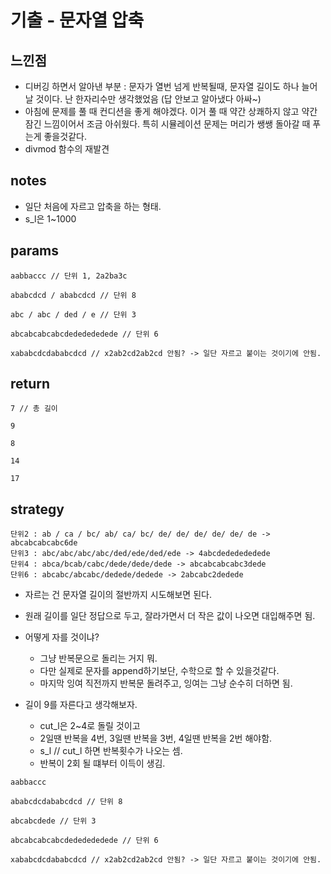 # 기출 - 문자열 압축

## 느낀점
* 디버깅 하면서 알아낸 부분 : 문자가 열번 넘게 반복될때, 문자열 길이도 하나 늘어날 것이다. 난 한자리수만 생각했었음 (답 안보고 알아냈다 아싸~)
* 아침에 문제를 풀 때 컨디션을 좋게 해야겠다. 이거 풀 때 약간 상쾌하지 않고 약간 잠긴 느낌이어서 조금 아쉬웠다. 특히 시뮬레이션 문제는 머리가 쌩쌩 돌아갈 때 푸는게 좋을것같다.
* divmod 함수의 재발견

## notes
* 일단 처음에 자르고 압축을 하는 형태.
* s_l은 1~1000

## params
```
aabbaccc // 단위 1, 2a2ba3c
```
```
ababcdcd / ababcdcd // 단위 8
```
```
abc / abc / ded / e // 단위 3
```
```
abcabcabcabcdededededede // 단위 6
```
```
xababcdcdababcdcd // x2ab2cd2ab2cd 안됨? -> 일단 자르고 붙이는 것이기에 안됨.
```

## return
```
7 // 총 길이
```
```
9
```
```
8
```
```
14
```
```
17
```

## strategy
```
단위2 : ab / ca / bc/ ab/ ca/ bc/ de/ de/ de/ de/ de/ de -> abcabcabcabc6de
단위3 : abc/abc/abc/abc/ded/ede/ded/ede -> 4abcdededededede
단위4 : abca/bcab/cabc/dede/dede/dede -> abcabcabcabc3dede
단위6 : abcabc/abcabc/dedede/dedede -> 2abcabc2dedede
```
* 자르는 건 문자열 길이의 절반까지 시도해보면 된다.
* 원래 길이를 일단 정답으로 두고, 잘라가면서 더 작은 값이 나오면 대입해주면 됨.
* 어떻게 자를 것이냐?
  * 그냥 반복문으로 돌리는 거지 뭐.
  * 다만 실제로 문자를 append하기보단, 수학으로 할 수 있을것같다.
  * 마지막 잉여 직전까지 반복문 돌려주고, 잉여는 그냥 순수히 더하면 됨.


* 길이 9를 자른다고 생각해보자.
  * cut_l은 2~4로 돌릴 것이고
  * 2일땐 반복을 4번, 3일땐 반복을 3번, 4일땐 반복을 2번 해야함.
  * s_l // cut_l 하면 반복횟수가 나오는 셈.
  * 반복이 2회 될 떄부터 이득이 생김.


```
aabbaccc
```
```
ababcdcdababcdcd // 단위 8
```
```
abcabcdede // 단위 3
```
```
abcabcabcabcdededededede // 단위 6
```
```
xababcdcdababcdcd // x2ab2cd2ab2cd 안됨? -> 일단 자르고 붙이는 것이기에 안됨.
```